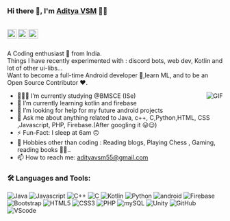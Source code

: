 ### Hi there 👋, I'm [Aditya VSM](https://github.com/AdityaVSM) 👨‍💻

<br/>

<a href="https://www.linkedin.com/in/aditya-vsm-9ba29a1b2//">
  <img align="left" alt="Aditya's Linkedin" width="22px" src="https://cdn.jsdelivr.net/npm/simple-icons@v3/icons/linkedin.svg" />
</a>


<a href="https://twitter.com/VsmAditya">
  <img align="left" alt="Aditya VSM | Twitter" width="22px" src="https://cdn.jsdelivr.net/npm/simple-icons@v3/icons/twitter.svg" />
</a>

<a href="mailto:adityavsm55@gmail.com">
  <img align="left" alt="Aditya's Email" width="22px" src="https://cdn.jsdelivr.net/npm/simple-icons@v3/icons/gmail.svg" />
</a>


<br />
<br/>

<p>
A Coding enthusiast 🚀 from India.
<br>
Things I have recently experimented with : discord bots, web dev, Kotlin and lot of other ui-libs...
<br/>
Want to become a full-time Android developer 💸,learn ML, and to be an Open Source Contributor ❤️.
</p>

  <img align="right" alt="GIF" src="https://media.giphy.com/media/MC6eSuC3yypCU/giphy.gif" />
  


- 👨🏽‍💻 I’m currently studying @BMSCE (ISe)
- 🌱 I’m currently learning kotlin and firebase
- 🤔 I’m looking for help for my future android projects
- 💬 Ask me about anything related to Java, c++, C,Python,HTML, CSS ,Javascript, PHP, Firebase.(After googling it 😜😌)
- ⚡️ Fun-Fact: I sleep at 6am 🙃
- 🎿 Hobbies other than coding : Reading blogs, Playing Chess , Gaming, reading books 🤔🤖..
- 📫 How to reach me: adityavsm55@gmail.com

### 🛠️ Languages and Tools:

![Java](https://img.shields.io/badge/Java-ED8B00?style=for-the-badge&logo=java&logoColor=white)
![Javascript](https://img.shields.io/badge/JavaScript-F7DF1E?style=for-the-badge&logo=javascript&logoColor=black)
![C++](https://img.shields.io/badge/C%2B%2B-00599C?style=for-the-badge&logo=c%2B%2B&logoColor=white)
![C](https://img.shields.io/badge/C-00599C?style=for-the-badge&logo=c&logoColor=white)
![Kotlin](https://img.shields.io/badge/Kotlin-0095D5?&style=for-the-badge&logo=kotlin&logoColor=white)
![Python](https://img.shields.io/badge/Python-3776AB?style=for-the-badge&logo=python&logoColor=white)
![android](https://img.shields.io/badge/Android-3DDC84?style=for-the-badge&logo=android&logoColor=white)
![Firebase](https://img.shields.io/badge/firebase-ffca28?style=for-the-badge&logo=firebase)
![Bootstrap](https://img.shields.io/badge/Bootstrap-563D7C?style=for-the-badge&logo=bootstrap&logoColor=white)
![HTML5](https://img.shields.io/badge/HTML5-E34F26?style=for-the-badge&logo=html5&logoColor=white)
![CSS3](https://img.shields.io/badge/CSS3-1572B6?style=for-the-badge&logo=css3&logoColor=white)
![PHP](https://img.shields.io/badge/PHP-777BB4?style=for-the-badge&logo=php&logoColor=white)
![mySQL](https://img.shields.io/badge/MySQL-00000F?style=for-the-badge&logo=mysql&logoColor=white)
![Unity](https://img.shields.io/badge/Unity-100000?style=for-the-badge&logo=unity&logoColor=white)
![GitHub](https://img.shields.io/badge/GitHub-100000?style=for-the-badge&logo=github&logoColor=white)
![VScode](https://img.shields.io/badge/Visual_Studio_Code-0078D4?style=for-the-badge&logo=visual%20studio%20code&logoColor=white)



